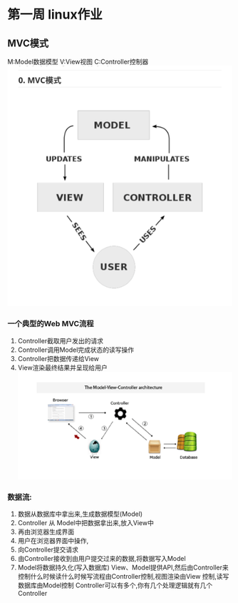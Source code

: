 # 第一周 linux作业
## MVC模式
M:Model数据模型
V:View视图
C:Controller控制器
![MVC](../images/MVC.png "MVC")
### 一个典型的Web MVC流程
1. Controller截取用户发出的请求
2. Controller调用Model完成状态的读写操作
3. Controller把数据传递给View
4. View渲染最终结果并呈现给用户
![MVC-detail](../images/MVC-detail.png "MVC-detail")
### 数据流:
1. 数据从数据库中拿出来,生成数据模型(Model)
2. Controller 从 Model中把数据拿出来,放入View中
3. 再由浏览器生成界面
4. 用户在浏览器界面中操作,
5. 向Controller提交请求
6. 由Controller接收到由用户提交过来的数据,将数据写入Model
7. Model将数据持久化(写入数据库)
    View、Model提供API,然后由Controller来控制什么时候读什么时候写流程由Controller控制,视图渲染由View 控制,读写数据库由Model控制
    Controller可以有多个,你有几个处理逻辑就有几个Controller